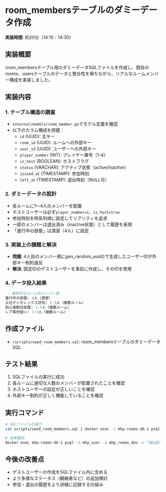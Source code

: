 # room_membersテーブルのダミーデータ作成

**実装時間**: 約20分（14:10 - 14:30）

## 実装概要

room_membersテーブル用のダミーデータSQLファイルを作成し、既存のrooms、usersテーブルのデータと整合性を保ちながら、リアルなルームメンバー構成を実装しました。

## 実装内容

### 1. テーブル構造の調査
- `internal/models/room_member.go`でモデル定義を確認
- 以下のカラム構成を把握：
  - `id` (UUID): 主キー
  - `room_id` (UUID): ルームへの外部キー
  - `user_id` (UUID): ユーザーへの外部キー
  - `player_number` (INT): プレイヤー番号（1-4）
  - `is_host` (BOOLEAN): ホストフラグ
  - `status` (VARCHAR): アクティブ状態（active/inactive）
  - `joined_at` (TIMESTAMP): 参加時刻
  - `left_at` (TIMESTAMP): 退出時刻（NULL可）

### 2. ダミーデータの設計
- 各ルームに1〜4人のメンバーを配置
- ホストユーザーは必ず`player_number=1`、`is_host=true`
- 参加時刻を時系列順に設定してリアリティを追求
- 一部のメンバーは退出済み（inactive状態）として履歴を表現
- 「進行中の部屋」は満室（4人）に設定

### 3. 実装上の課題と解決
- **問題**: 4人目のメンバー用にgen_random_uuid()で生成したユーザーIDが外部キー制約違反
- **解決**: 固定IDのゲストユーザーを事前に作成し、そのIDを使用

### 4. データ投入結果
```sql
-- 最終的なルーム別メンバー数
進行中の部屋: 4人（満室）
上位ティガレックス討伐: 1-3人（複数ルーム）
初心者歓迎部屋: 1-3人（複数ルーム）
レア素材狙い: 1-3人（複数ルーム）
```

## 作成ファイル

- `/scripts/seed_room_members.sql`: room_membersテーブルのダミーデータSQL

## テスト結果

1. SQLファイルの実行に成功
2. 各ルームに適切な人数のメンバーが配置されたことを確認
3. ホストユーザーの設定が正しいことを確認
4. 外部キー制約が正しく機能していることを確認

## 実行コマンド

```bash
# SQLファイルの実行
cat scripts/seed_room_members.sql | docker exec -i mhp-rooms-db-1 psql -U mhp_user -d mhp_rooms_dev

# 結果確認
docker exec mhp-rooms-db-1 psql -U mhp_user -d mhp_rooms_dev -c "SELECT r.name, COUNT(rm.id) as members FROM rooms r LEFT JOIN room_members rm ON r.id = rm.room_id AND rm.status = 'active' GROUP BY r.id, r.name ORDER BY members DESC;"
```

## 今後の改善点

- ゲストユーザーの作成をSQLファイル内に含める
- より多様なステータス（観戦者など）の追加検討
- 参加・退出の履歴をより詳細に記録する仕組み